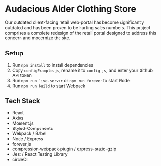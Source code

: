 # Audacious Alder Clothing Store

Our outdated client-facing retail web-portal has become significantly outdated and has been proven to be hurting sales numbers. This project comprises a complete redesign of the retail portal designed to address this concern and modernize the site.

## Setup
1. Run `npm install` to install dependencies
2. Copy `configExample.js`, rename it to `config.js`, and enter your Github API token
3. Run `npm run live-server` or `npm run forever` to start Node
4. Run `npm run build` to start Webpack

## Tech Stack
* React
* Axios
* Moment.js
* Styled-Components
* Webpack / Babel
* Node / Express
* forever.js
* compression-webpack-plugin / express-static-gzip
* Jest / React Testing Library
* circleCI
